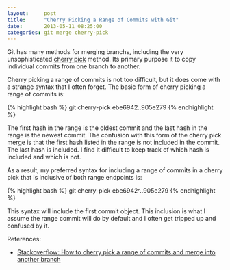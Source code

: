 ```yaml
---
layout:     post
title:      "Cherry Picking a Range of Commits with Git"
date:       2013-05-11 08:25:00
categories: git merge cherry-pick
---
```


Git has many methods for merging branchs, including the very unsophisticated [cherry pick](https://www.kernel.org/pub/software/scm/git/docs/git-cherry-pick.html) method. Its primary purpose it to copy individual commits from one branch to another.

Cherry picking a range of commits is not too difficult, but it does come with a strange syntax that I often forget. The basic form of cherry picking a range of commits is:

{% highlight bash %}
git cherry-pick ebe6942..905e279
{% endhighlight %}

The first hash in the range is the oldest commit and the last hash in the range is the newest commit. The confusion with this form of the cherry pick merge is that the first hash listed in the range is not included in the commit. The last hash is included. I find it difficult to keep track of which hash is included and which is not.

As a result, my preferred syntax for including a range of commits in a cherry pick that is inclusive of both range endpoints is:

{% highlight bash %}
git cherry-pick ebe6942^..905e279
{% endhighlight %}

This syntax will include the first commit object. This inclusion is what I assume the range commit will do by default and I often get tripped up and confused by it.

References:

* [Stackoverflow: How to cherry pick a range of commits and merge into another branch](http://stackoverflow.com/questions/1994463/how-to-cherry-pick-a-range-of-commits-and-merge-into-another-branch)